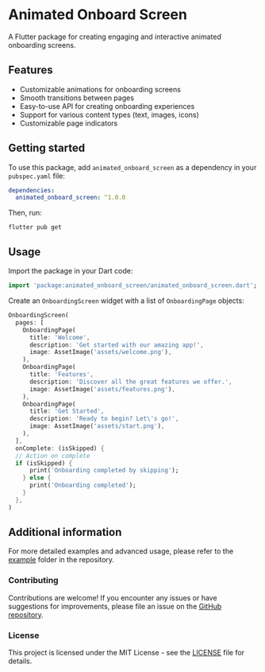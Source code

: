 # Animated Onboard Screen

A Flutter package for creating engaging and interactive animated onboarding screens.

## Features

- Customizable animations for onboarding screens
- Smooth transitions between pages
- Easy-to-use API for creating onboarding experiences
- Support for various content types (text, images, icons)
- Customizable page indicators

## Getting started

To use this package, add `animated_onboard_screen` as a dependency in your `pubspec.yaml` file:

```yaml
dependencies:
  animated_onboard_screen: ^1.0.0
```

Then, run:

```
flutter pub get
```

## Usage

Import the package in your Dart code:

```dart
import 'package:animated_onboard_screen/animated_onboard_screen.dart';
```

Create an `OnboardingScreen` widget with a list of `OnboardingPage` objects:

```dart
OnboardingScreen(
  pages: [
    OnboardingPage(
      title: 'Welcome',
      description: 'Get started with our amazing app!',
      image: AssetImage('assets/welcome.png'),
    ),
    OnboardingPage(
      title: 'Features',
      description: 'Discover all the great features we offer.',
      image: AssetImage('assets/features.png'),
    ),
    OnboardingPage(
      title: 'Get Started',
      description: 'Ready to begin? Let\'s go!',
      image: AssetImage('assets/start.png'),
    ),
  ],
  onComplete: (isSkipped) {
  // Action on complete
  if (isSkipped) {
      print('Onboarding completed by skipping');
    } else {
      print('Onboarding completed');
    }
  },
)
```

## Additional information

For more detailed examples and advanced usage, please refer to the [example](https://github.com/risfat/animated_onboard_screen/tree/master/example) folder in the repository.

### Contributing

Contributions are welcome! If you encounter any issues or have suggestions for improvements, please file an issue on the [GitHub repository](https://github.com/risfat/animated_onboard_screen/issues).

### License

This project is licensed under the MIT License - see the [LICENSE](LICENSE) file for details.
